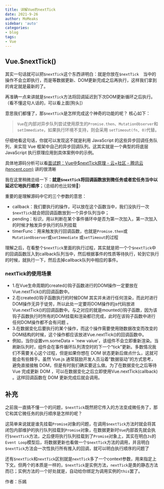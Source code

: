 ```yaml
---
title: 详解Vue的nextTick
date: 2021-9-26
author: MoMeaks
sidebar: 'auto'
categories:
- blog
tags:
- Vue
---
```


## Vue.$nextTick()

其实一句话就可以把`$nextTick`这个东西讲明白：就是你放在`$nextTick  `当中的操作不会立即执行，而是等数据更新、DOM更新完成之后再执行，这样我们拿到的肯定就是最新的了。

再准确一点来讲就是`$nextTick`方法将回调延迟到下次DOM更新循环之后执行。（看不懂这句人话的，可以看上面[狗头]）

意思我们都懂了，那`$nextTick`是怎样完成这个神奇的功能的呢？ 核心如下：

> `Vue`在内部对异步队列尝试使用原生的`Promise.then`、`MutationObserver`和`setImmediate`，如果执行环境不支持，则会采用 `setTimeout(fn, 0)`代替。

仔细地看这句话，你就可以发现这不就是利用 JavaScript 的这些异步回调任务队列，来实现 Vue 框架中自己的异步回调队列。这其实就是一个典型的将底层 JavaScript 执行原理应用到具体案例中的示例。

具体地源码分析可以看[面试题：Vue中$nextTick原理 - 云+社区 - 腾讯云 (tencent.com)](https://link.juejin.cn?target=https%3A%2F%2Fcloud.tencent.com%2Fdeveloper%2Farticle%2F1633546)  讲的很清晰

我在这里稍微总结一下：**就是`$nextTick`将回调函数放到微任务或者宏任务当中以延迟它地执行顺序**；（总结的也比较懒👶）

重要的是理解源码中它的三个参数的意思：

- callback：我们要执行的操作，可以放在这个函数当中，我们没执行一次`$nextTick`就会把回调函数放到一个异步队列当中；
- pending：标识，用以判断在某个事件循环中是否为第一次加入，第一次加入的时候才触发异步执行的队列挂载
- timerFunc：用来触发执行回调函数，也就是`Promise.then`或`MutationObserver`或`setImmediate` 或`setTimeout`的过程

理解之后，在看整个`$nextTick`里面的执行过程，其实就是把一个个`$nextTick`中的回调函数压入到callback队列当中，然后根据事件的性质等待执行，轮到它执行的时候，就执行一下，然后去掉callback队列中相应的事件。

### nextTick的使用场景

- 1.在Vue生命周期的created()钩子函数进行的DOM操作一定要放在Vue.nextTick()的回调函数中。
- 2.在created()钩子函数执行的时候DOM 其实并未进行任何渲染，而此时进行DOM操作无异于徒劳，所以此处一定要将DOM操作的js代码放进Vue.nextTick()的回调函数中。与之对应的就是mounted()钩子函数，因为该钩子函数执行时所有的DOM挂载和渲染都已完成，此时在该钩子函数中进行任何DOM操作都不会有问题 。
- 3.在数据变化后要执行的某个操作，而这个操作需要使用随数据改变而改变的DOM结构的时候，这个操作都应该放进Vue.nextTick()的回调函数中。
- 例如，当你设置vm.someData = 'new value'，该组件不会立即重新渲染。当刷新队列时，组件会在事件循环队列清空时的下一个“tick”更新。多数情况我们不需要关心这个过程，但是如果你想在 DOM 状态更新后做点什么，这就可能会有些棘手。虽然 Vue.js 通常鼓励开发人员沿着“数据驱动”的方式思考，避免直接接触 DOM，但是有时我们确实要这么做。为了在数据变化之后等待 Vue 完成更新 DOM ，可以在数据变化之后立即使用Vue.nextTick(callback) 。这样回调函数在 DOM 更新完成后就会调用。

## 补充

之前我一直搞不懂一个的问题，`$nextTick`既然把它传入的方法变成微任务了，那它和其它微任务的执行顺序是怎样的呢？

这简单来说就是谁先挂载`Promise`对象的问题，在调用`$nextTick`方法时就会将其闭包内部维护的执行队列挂载到`Promise`对象，在数据更新时`Vue`内部首先就会执行`$nextTick`方法，之后便将执行队列挂载到了`Promise`对象上，其实在明白`Js`的`Event Loop`模型后，将数据更新也看做一个`$nextTick`方法的调用，并且明白`$nextTick`方法会一次性执行所有推入的回调，就可以明白执行顺序的问题了

还有`$nextTick`和`nextTick`区别就是`nextTick`多了一个context参数，用来指定上下文。但两个的本质是一样的，`$nextTick`是实例方法，`nextTick`是类的静态方法而已；实例方法的一个好处就是，自动给你绑定为调用实例的`this`罢了。


作者：乐嫣
